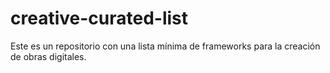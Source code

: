 # creative-curated-list
Este es un repositorio con una lista mínima de frameworks para la creación de obras digitales.
